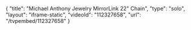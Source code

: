 {
    "title": "Michael Anthony Jewelry MirrorLink 22\" Chain",
    "type": "solo",
    "layout": "iframe-static",
    "videoId": "112327658",
    "url": "\/tvpembed\/112327658"
}